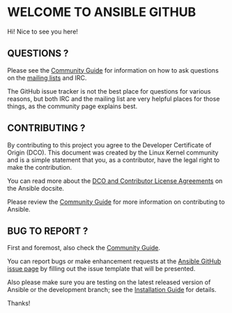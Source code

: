 # WELCOME TO ANSIBLE GITHUB

Hi! Nice to see you here!

## QUESTIONS ?

Please see the [Community Guide](https://docs.ansible.com/ansible/latest/community/index.html) for information on how to ask questions on the [mailing lists](https://docs.ansible.com/ansible/latest/community/communication.html#mailing-list-information) and IRC.

The GitHub issue tracker is not the best place for questions for various reasons, but both IRC and the mailing list are very helpful places for those things, as the community page explains best.

## CONTRIBUTING ?

By contributing to this project you agree to the Developer Certificate of Origin (DCO). This document was created by the Linux Kernel community and is a simple statement that you, as a contributor, have the legal right to make the contribution.

You can read more about the [DCO and Contributor License Agreements](https://docs.ansible.com/ansible/latest/community/collection_contributors/collection_requirements.html#contributor-license-agreements) on the Ansible docsite.

Please review the [Community Guide](https://docs.ansible.com/ansible/latest/community/index.html) for more information on contributing to Ansible.

## BUG TO REPORT ?

First and foremost, also check the [Community Guide](https://docs.ansible.com/ansible/latest/community/index.html).

You can report bugs or make enhancement requests at the [Ansible GitHub issue page](http://github.com/ansible/ansible/issues/new/choose) by filling out the issue template that will be presented.

Also please make sure you are testing on the latest released version of Ansible or the development branch; see the [Installation Guide](https://docs.ansible.com/ansible/latest/installation_guide/intro_installation.html) for details.

Thanks!
